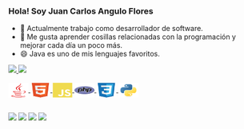 ### Hola! Soy Juan Carlos Angulo Flores
 
- 🔭 Actualmente trabajo como desarrollador de software.
- 🌱 Me gusta aprender cosillas relacionadas con la programación y mejorar cada día un poco más.
- 😄 Java es uno de mis lenguajes favoritos.

<div>
  <a href="https://github.com/jcfa-rel">
  <img height="180em" src="https://github-readme-stats.vercel.app/api?username=jcfa-rel&show_icons=true&theme=tokyonight&include_all_commits=true&count_private=true"/>
  <img height="180em" src="https://github-readme-stats.vercel.app/api/top-langs/?username=jcfa-rel&layout=compact&langs_count=5&theme=tokyonight"/>
</div>
 
<div style="display: inline_block"><br>
  <img align="center" alt="jg-Ts" height="30" width="40" src="https://raw.githubusercontent.com/devicons/devicon/master/icons/java/java-plain.svg">
  <img align="center" alt="jg-HTML" height="30" width="40" src="https://raw.githubusercontent.com/devicons/devicon/master/icons/html5/html5-original.svg">
  <img align="center" alt="jg-Js" height="30" width="40" src="https://raw.githubusercontent.com/devicons/devicon/master/icons/javascript/javascript-plain.svg">
  <img align="center" alt="jg-React" height="30" width="40" src="https://raw.githubusercontent.com/devicons/devicon/master/icons/php/php-original.svg">
  <img align="center" alt="jg-CSS" height="30" width="40" src="https://raw.githubusercontent.com/devicons/devicon/master/icons/css3/css3-original.svg">
  <img align="center" alt="jg-Python" height="30" width="40" src="https://raw.githubusercontent.com/devicons/devicon/master/icons/python/python-original.svg">
</div>
 
 ##
 
 
 
<div>
  
   <a href="https://instagram.com/###" target="_blank"><img src="https://img.shields.io/badge/-Instagram-%23E4405F?style=for-the-badge&logo=instagram&logoColor=white" target="_blank"></a>
   <a href = "mailto:juancarlos@jcfa.me"><img src="https://img.shields.io/badge/-Gmail-%23333?style=for-the-badge&logo=gmail&logoColor=white" target="_blank"></a>
   <a href="https://www.linkedin.com/in/jcarlosfa/" target="_blank"><img src="https://img.shields.io/badge/-LinkedIn-%230077B5?style=for-the-badge&logo=linkedin&logoColor=white" target="_blank"></a>
   <a href="https://twitter.com/###" target="_blank"><img src="https://img.shields.io/badge/Twitter-1DA1F2?style=for-the-badge&logo=twitter&logoColor=white" target="_blank"></a>  
</div>
